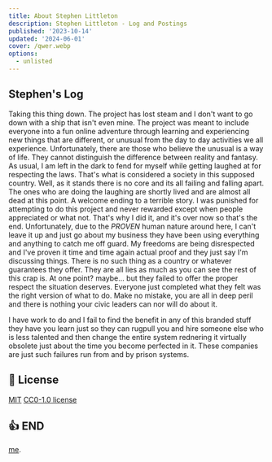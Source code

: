 ```yaml
---
title: About Stephen Littleton
description: Stephen Littleton - Log and Postings
published: '2023-10-14'
updated: '2024-06-01'
cover: /qwer.webp
options:
  - unlisted
---
```

## Stephen's Log 

Taking this thing down. The project has lost steam and I don't want to go down with a ship that isn't even mine. The project was meant to include everyone into a fun online adventure through learning and experiencing new things that are different, or unusual from the day to day activities we all experience. Unfortunately, there are those who believe the unusual is a way of life. They cannot distinguish the difference between reality and fantasy. As usual, I am left in the dark to fend for myself while getting laughed at for respecting the laws. That's what is considered a society in this supposed country. Well, as it stands there is no core and its all failing and falling apart. The ones who are doing the laughing are shortly lived and are almost all dead at this point. A welcome ending to a terrible story. I was punished for attempting to do this project and never rewarded except when people appreciated or what not. That's why I did it, and it's over now so that's the end. Unfortunately, due to the *PROVEN* human nature around here, I can't leave it up and just go about my business they have been using everything and anything to catch me off guard. My freedoms are being disrespected and I've proven it time and time again actual proof and they just say I'm discussing things. There is no such thing as a country or whatever guarantees they offer. They are all lies as much as you can see the rest of this crap is. At one point? maybe... but they failed to offer the proper respect the situation deserves. Everyone just completed what they felt was the right version of what to do. Make no mistake, you are all in deep peril and there is nothing your civic leaders can nor will do about it.  

I have work to do and I fail to find the benefit in any of this branded stuff they have you learn just so they can rugpull you and hire someone else who is less talented and then change the entire system rednering it virtually obsolete just about the time you become perfected in it. These companies are just such failures run from and by prison systems.  

## 📝 License

[MIT](https://github.com/stephenxxxx/sllog/blob/main/LICENSE)
[CC0-1.0 license ](https://github.com/stephenlittleton/sllog/blob/main/LICENSE)

## 👍 END

[me](https://flickr.com/stephen730).